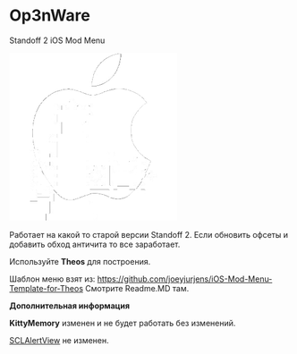 # Op3nWare
Standoff 2 iOS Mod Menu

![](menuIconDark.png "Op3nWare Logo")

Работает на какой то старой версии Standoff 2.
Если обновить офсеты и добавить обход античита то все заработает.

Используйте **Theos** для построения.

Шаблон меню взят из: https://github.com/joeyjurjens/iOS-Mod-Menu-Template-for-Theos
Смотрите Readme.MD там.

**Дополнительная информация**

**KittyMemory** изменен и не будет работать без изменений.

[SCLAlertView](github.com/joeyjurjens/iOS-Mod-Menu-Template-for-Theos) не изменен.
